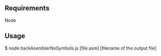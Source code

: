 ## Requirements

Node

## Usage

$ node hackAsemblerNoSymbols.js [file.asm] [filename of the output file]
